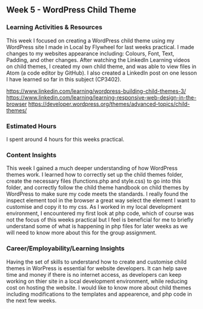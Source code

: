 <h2>Week 5 - WordPress Child Theme</h2>

<h3>Learning Activities & Resources</h3>
<p>This week I focused on creating a WordPress child theme using my WordPress site I made in Local by Flywheel for last weeks practical. I made changes to my websites appearance including: Colours, Font, Text, Padding, and other changes. After watching the LinkedIn Learning videos on child themes, I created my own child theme, and was able to view files in Atom (a code editor by GitHub). I also created a LinkedIn post on one lesson I have learned so far in this subject (CP3402).</p>
<a href="https://www.linkedin.com/learning/wordpress-building-child-themes-3/">https://www.linkedin.com/learning/wordpress-building-child-themes-3/</a>
<a href="https://www.linkedin.com/learning/learning-responsive-web-design-in-the-browser">https://www.linkedin.com/learning/learning-responsive-web-design-in-the-browser</a>
<a href="https://developer.wordpress.org/themes/advanced-topics/child-themes/">https://developer.wordpress.org/themes/advanced-topics/child-themes/</a>

<h3>Estimated Hours</h3>
<p>I spent around 4 hours for this weeks practical.</p>

<h3>Content Insights</h3>
<p>This week I gained a much deeper understanding of how WordPress themes work. I learned how to correctly set up the child themes folder, create the necessary files (functions.php and style.css) to go into this folder, and correctly follow the child theme handbook on child themes by WordPress to make sure my code meets the standards. I really found the inspect element tool in the browser a great way select the element I want to customise and copy it to my css. As I worked in my local development environment, I encountered my first look at php code, which of course was not the focus of this weeks practical but I feel is beneficial for me to briefly understand some of what is happening in php files for later weeks as we will need to know more about this for the group assignment.</p>

<h3>Career/Employability/Learning Insights</h3>
<p>Having the set of skills to understand how to create and customise child themes in WorPress is essential for website developers. It can help save time and money if there is no internet access, as developers can keep working on thier site in a local development environment, while reducing cost on hosting the website. I would like to know more about child themes including modifications to the templates and appearence, and php code in the next few weeks.</p>
